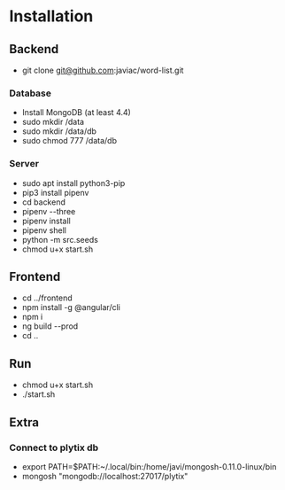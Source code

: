 # Installation

## Backend
- git clone git@github.com:javiac/word-list.git
### Database
- Install MongoDB (at least 4.4)
- sudo mkdir /data
- sudo mkdir /data/db
- sudo chmod 777 /data/db
### Server
- sudo apt install python3-pip
- pip3 install pipenv
- cd backend
- pipenv --three
- pipenv install
- pipenv shell
- python -m src.seeds
- chmod u+x start.sh

## Frontend
- cd ../frontend
- npm install -g @angular/cli
- npm i
- ng build --prod
- cd ..

## Run
- chmod u+x start.sh
- ./start.sh

## Extra
### Connect to plytix db
- export PATH=$PATH:~/.local/bin:/home/javi/mongosh-0.11.0-linux/bin
- mongosh "mongodb://localhost:27017/plytix"
